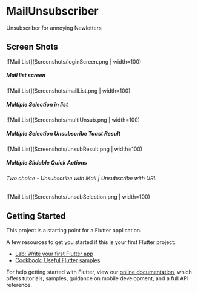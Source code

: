 # MailUnsubscriber

Unsubscriber for annoying Newletters


## Screen Shots 

![Mail List](Screenshots/loginScreen.png | width=100)
##### Mail list screen
![Mail List](Screenshots/mailList.png | width=100) 
##### Multiple Selection in list
![Mail List](Screenshots/multiUnsub.png | width=100)
##### Multiple Selection Unsubscribe Toast Result
![Mail List](Screenshots/unsubResult.png | width=100) 
##### Multiple Slidable Quick Actions
###### Two choice - Unsubscribe with Mail | Unsubscribe with URL
![Mail List](Screenshots/unsubSelection.png | width=100)
## Getting Started

This project is a starting point for a Flutter application.

A few resources to get you started if this is your first Flutter project:

- [Lab: Write your first Flutter app](https://flutter.dev/docs/get-started/codelab)
- [Cookbook: Useful Flutter samples](https://flutter.dev/docs/cookbook)

For help getting started with Flutter, view our
[online documentation](https://flutter.dev/docs), which offers tutorials,
samples, guidance on mobile development, and a full API reference.
